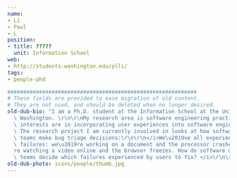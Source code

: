 ```yaml
---
name:
- Li
- Paul
- L
position:
- title: ?????
  unit: Information School
web:
- http://students.washington.edu/plli/
tags:
- people-phd

############################################################
# These fields are provided to ease migration of old content.
# They are not used, and should be deleted when no longer desired.
old-dub-bio: "I am a Ph.D. student at the Information School at the University of\
  \ Washington. \r\n\r\nMy research area is software engineering practices. My research\
  \ interests are in incorporating user experiences into software engineering practices.\
  \ The research project I am currently involved in looks at how software development\
  \ teams make bug triage decisions:\r\n\r\n</i>We\u2019ve all experienced software\
  \ failures: we\u2019re working on a document and the processor crashes, we\u2019\
  re watching a video online and the browser freezes. How do software development\
  \ teams decide which failures experienced by users to fix? </i>\r\n\r\n"
old-dub-photo: icons/people/thumb.jpg
---
```

